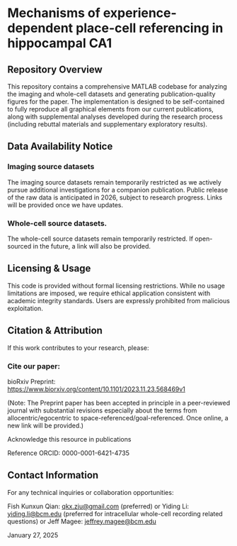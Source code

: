 # Mechanisms of experience-dependent place-cell referencing in hippocampal CA1
## Repository Overview

This repository contains a comprehensive MATLAB codebase for analyzing the imaging and whole-cell datasets and generating publication-quality figures for the paper. The implementation is designed to be self-contained to fully reproduce all graphical elements from our current publications, along with supplemental analyses developed during the research process (including rebuttal materials and supplementary exploratory results). 

## Data Availability Notice
### Imaging source datasets
The imaging source datasets remain temporarily restricted as we actively pursue additional investigations for a companion publication. Public release of the raw data is anticipated in 2026, subject to research progress. Links will be provided once we have updates.

### Whole-cell source datasets.
The whole-cell source datasets remain temporarily restricted. If open-sourced in the future, a link will also be provided.


## Licensing & Usage

This code is provided without formal licensing restrictions. While no usage limitations are imposed, we require ethical application consistent with academic integrity standards. Users are expressly prohibited from malicious exploitation.

## Citation & Attribution

If this work contributes to your research, please:

### Cite our paper:
bioRxiv Preprint: https://www.biorxiv.org/content/10.1101/2023.11.23.568469v1 

(Note: The Preprint paper has been accepted in principle in a peer-reviewed journal with substantial revisions especially about the terms from allocentric/egocentric to space-referenced/goal-referenced. Once online, a new link will be provided.)

Acknowledge this resource in publications

Reference ORCID: 0000-0001-6421-4735

## Contact Information
For any technical inquiries or collaboration opportunities:

Fish Kunxun Qian: qkx.zju@gmail.com (preferred) 
or
Yiding Li: yiding.li@bcm.edu (preferred for intracellular whole-cell recording related questions)
or 
Jeff Magee: jeffrey.magee@bcm.edu

January 27, 2025
